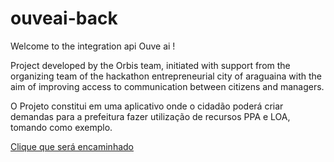 # ouveai-back

Welcome to the integration api Ouve ai !

Project developed by the Orbis team, initiated with support from the organizing team of the hackathon entrepreneurial city of araguaina with the aim of improving access to communication between citizens and managers.


O Projeto constitui em uma aplicativo onde o cidadão poderá criar demandas para a prefeitura fazer utilização de recursos PPA e LOA, tomando como exemplo.

<a href="https://ouveai.com/">Clique que será encaminhado</a>

